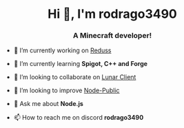 <h1 align="center">Hi 👋, I'm rodrago3490</h1>
<h3 align="center">A Minecraft developer!</h3>

- 🔭 I’m currently working on [Reduss](https://discord.gg/EvBpXSPjzW)

- 🌱 I’m currently learning **Spigot, C++ and Forge**

- 👯 I’m looking to collaborate on [Lunar Client](https://github.com/LunarClient)

- 🤝 I’m looking to improve [Node-Public](https://github.com/rodrago3490/Node-Discord-Bot-Public-)

- 💬 Ask me about **Node.js**

- 📫 How to reach me on discord **rodrago3490**

